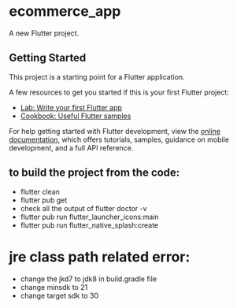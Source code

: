 # ecommerce_app

A new Flutter project.

## Getting Started

This project is a starting point for a Flutter application.

A few resources to get you started if this is your first Flutter project:

- [Lab: Write your first Flutter app](https://docs.flutter.dev/get-started/codelab)
- [Cookbook: Useful Flutter samples](https://docs.flutter.dev/cookbook)

For help getting started with Flutter development, view the
[online documentation](https://docs.flutter.dev/), which offers tutorials,
samples, guidance on mobile development, and a full API reference.


## to build the project from the code:
- flutter clean
- flutter pub get
- check all the output of flutter doctor -v
- flutter pub run flutter_launcher_icons:main
- flutter pub run flutter_native_splash:create
# jre class path related error:
- change the jkd7 to jdk8 in build.gradle file
- change minsdk to 21
- change target sdk to 30

